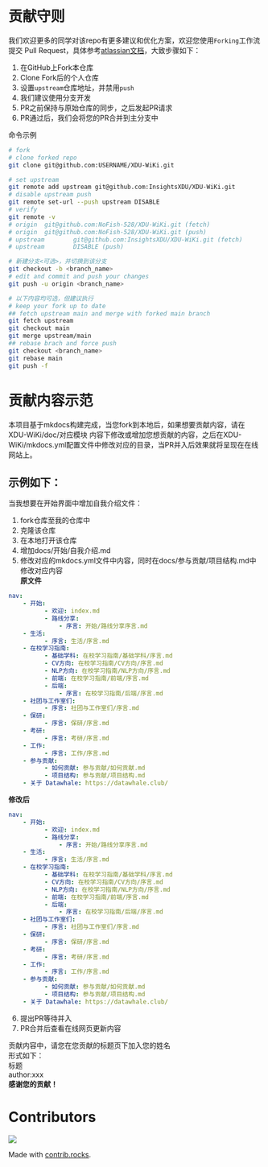 # 贡献守则
我们欢迎更多的同学对该repo有更多建议和优化方案，欢迎您使用`Forking`工作流提交 Pull Request，具体参考[atlassian文档](https://www.atlassian.com/git/tutorials/comparing-workflows/forking-workflow)，大致步骤如下：

1. 在GitHub上Fork本仓库
2. Clone Fork后的个人仓库
3. 设置`upstream`仓库地址，并禁用`push`
4. 我们建议使用分支开发
5. PR之前保持与原始仓库的同步，之后发起PR请求
6. PR通过后，我们会将您的PR合并到主分支中

命令示例
```bash
# fork
# clone forked repo
git clone git@github.com:USERNAME/XDU-WiKi.git

# set upstream
git remote add upstream git@github.com:InsightsXDU/XDU-WiKi.git
# disable upstream push
git remote set-url --push upstream DISABLE
# verify
git remote -v
# origin  git@github.com:NoFish-528/XDU-WiKi.git (fetch)
# origin  git@github.com:NoFish-528/XDU-WiKi.git (push)
# upstream        git@github.com:InsightsXDU/XDU-WiKi.git (fetch)
# upstream        DISABLE (push)

# 新建分支<可选>，并切换到该分支
git checkout -b <branch_name>
# edit and commit and push your changes
git push -u origin <branch_name>

# 以下内容均可选，但建议执行
# keep your fork up to date
## fetch upstream main and merge with forked main branch
git fetch upstream
git checkout main
git merge upstream/main
## rebase brach and force push
git checkout <branch_name>
git rebase main
git push -f
```
# 贡献内容示范
本项目基于mkdocs构建完成，当您fork到本地后，如果想要贡献内容，请在XDU-WiKi/doc/对应模块 内容下修改或增加您想贡献的内容，之后在XDU-WiKi/mkdocs.yml配置文件中修改对应的目录，当PR并入后效果就将呈现在在线网站上。  
## 示例如下：
当我想要在开始界面中增加自我介绍文件：  

1. fork仓库至我的仓库中  
2. 克隆该仓库
3. 在本地打开该仓库
4. 增加docs/开始/自我介绍.md  
5. 修改对应的mkdocs.yml文件中内容，同时在docs/参与贡献/项目结构.md中修改对应内容  
**原文件**
```yml
nav:
    - 开始:
          - 欢迎: index.md
          - 路线分享: 
              - 序言: 开始/路线分享序言.md
    - 生活: 
          - 序言: 生活/序言.md
    - 在校学习指南:
          - 基础学科: 在校学习指南/基础学科/序言.md
          - CV方向: 在校学习指南/CV方向/序言.md
          - NLP方向: 在校学习指南/NLP方向/序言.md
          - 前端: 在校学习指南/前端/序言.md
          - 后端: 
              - 序言: 在校学习指南/后端/序言.md
    - 社团与工作室们: 
          - 序言: 社团与工作室们/序言.md
    - 保研: 
          - 序言: 保研/序言.md
    - 考研: 
          - 序言: 考研/序言.md
    - 工作: 
          - 序言: 工作/序言.md
    - 参与贡献:
          - 如何贡献: 参与贡献/如何贡献.md
          - 项目结构: 参与贡献/项目结构.md
    - 关于 Datawhale: https://datawhale.club/

```  
**修改后**
```yml
nav:
    - 开始:
          - 欢迎: index.md
          - 路线分享: 
              - 序言: 开始/路线分享序言.md
    - 生活: 
          - 序言: 生活/序言.md
    - 在校学习指南:
          - 基础学科: 在校学习指南/基础学科/序言.md
          - CV方向: 在校学习指南/CV方向/序言.md
          - NLP方向: 在校学习指南/NLP方向/序言.md
          - 前端: 在校学习指南/前端/序言.md
          - 后端: 
              - 序言: 在校学习指南/后端/序言.md
    - 社团与工作室们: 
          - 序言: 社团与工作室们/序言.md
    - 保研: 
          - 序言: 保研/序言.md
    - 考研: 
          - 序言: 考研/序言.md
    - 工作: 
          - 序言: 工作/序言.md
    - 参与贡献:
          - 如何贡献: 参与贡献/如何贡献.md
          - 项目结构: 参与贡献/项目结构.md
    - 关于 Datawhale: https://datawhale.club/
```  

6. 提出PR等待并入
7. PR合并后查看在线网页更新内容

贡献内容中，请您在您贡献的标题页下加入您的姓名  
形式如下：  
标题  
author:xxx  
**感谢您的贡献！**
# Contributors
<a href="https://github.com/limafang/Agent_info/graphs/contributors">
  <img src="https://contrib.rocks/image?repo=limafang/Agent_info" />
</a>

Made with [contrib.rocks](https://contrib.rocks).